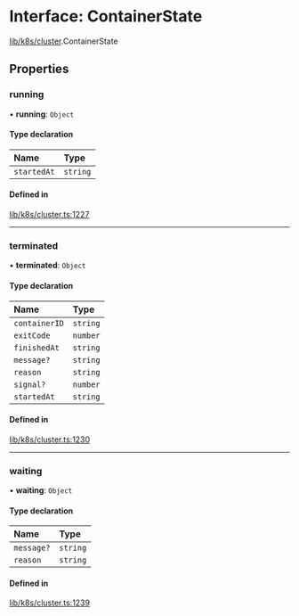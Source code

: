 # Interface: ContainerState

[lib/k8s/cluster](../modules/lib_k8s_cluster.md).ContainerState

## Properties

### running

• **running**: `Object`

#### Type declaration

| Name | Type |
| :------ | :------ |
| `startedAt` | `string` |

#### Defined in

[lib/k8s/cluster.ts:1227](https://github.com/headlamp-k8s/headlamp/blob/65bfc11e/frontend/src/lib/k8s/cluster.ts#L1227)

___

### terminated

• **terminated**: `Object`

#### Type declaration

| Name | Type |
| :------ | :------ |
| `containerID` | `string` |
| `exitCode` | `number` |
| `finishedAt` | `string` |
| `message?` | `string` |
| `reason` | `string` |
| `signal?` | `number` |
| `startedAt` | `string` |

#### Defined in

[lib/k8s/cluster.ts:1230](https://github.com/headlamp-k8s/headlamp/blob/65bfc11e/frontend/src/lib/k8s/cluster.ts#L1230)

___

### waiting

• **waiting**: `Object`

#### Type declaration

| Name | Type |
| :------ | :------ |
| `message?` | `string` |
| `reason` | `string` |

#### Defined in

[lib/k8s/cluster.ts:1239](https://github.com/headlamp-k8s/headlamp/blob/65bfc11e/frontend/src/lib/k8s/cluster.ts#L1239)
